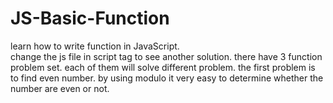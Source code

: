 # JS-Basic-Function
learn how to write function in JavaScript.  
change the js file in script tag to see another solution.
there have 3 function problem set. each of them will solve different problem.
the first problem is to find even number. by using modulo it very easy to determine whether the number are even or not.
